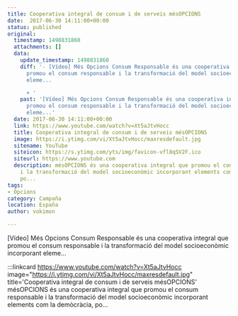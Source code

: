 ```yaml
---
title: Cooperativa integral de consum i de serveis mésOPCIONS
date:  2017-06-30 14:11:00+00:00
status: published
original:
  timestamp: 1498831860
  attachments: []
  data:
    update_timestamp: 1498831860
    diff: '- [Vídeo] Més Opcions Consum Responsable és una cooperativa integral que
      promou el consum responsable i la transformació del model socioeconòmic incorporant
      eleme...

      + '
    past: '[Vídeo] Més Opcions Consum Responsable és una cooperativa integral que
      promou el consum responsable i la transformació del model socioeconòmic incorporant
      eleme...'
  date: 2017-06-30 14:11:00+00:00
  link: https://www.youtube.com/watch?v=Xt5aJtvHocc
  title: Cooperativa integral de consum i de serveis mésOPCIONS
  image: https://i.ytimg.com/vi/Xt5aJtvHocc/maxresdefault.jpg
  sitename: YouTube
  siteicon: https://s.ytimg.com/yts/img/favicon-vfl8qSV2F.ico
  siteurl: https://www.youtube.com
  description: mésOPCIONS és una cooperativa integral que promou el consum responsable
    i la transformació del model socioeconòmic incorporant elements com la demòcràcia,
    po...
tags:
- Opcions
category: Campaña
location: España
author: vokimon

---
```

[Vídeo] Més Opcions Consum Responsable és una cooperativa integral que promou el consum responsable i la transformació del model socioeconòmic incorporant eleme...

:::linkcard https://www.youtube.com/watch?v=Xt5aJtvHocc image="https://i.ytimg.com/vi/Xt5aJtvHocc/maxresdefault.jpg" title='Cooperativa integral de consum i de serveis mésOPCIONS'
    mésOPCIONS és una cooperativa integral que promou el consum responsable i la transformació del model socioeconòmic incorporant elements com la demòcràcia, po...

